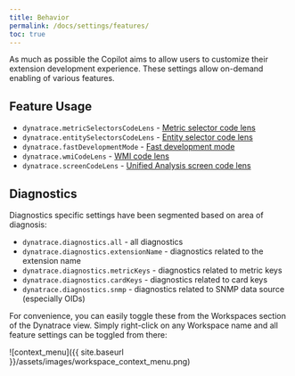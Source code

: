 ```yaml
---
title: Behavior
permalink: /docs/settings/features/
toc: true
---
```


As much as possible the Copilot aims to allow users to customize their extension development
experience. These settings allow on-demand enabling of various features.

## Feature Usage

- `dynatrace.metricSelectorsCodeLens` - 
  [Metric selector code lens](/docs/dev/code-lens/#metric-selector-code-lenses)
- `dynatrace.entitySelectorsCodeLens` - 
  [Entity selector code lens](/docs/dev/code-lens/#entity-selector-code-lenses)
- `dynatrace.fastDevelopmentMode` - [Fast development mode](/docs/dev/fast-development-mode)
- `dynatrace.wmiCodeLens` - [WMI code lens](/docs/dev/code-lens/#wmi-query-code-lenses)
- `dynatrace.screenCodeLens` - [Unified Analysis screen code lens](/docs/dev/code-lens/#unified-analysis-screens-code-lenses)

## Diagnostics

Diagnostics specific settings have been segmented based on area of diagnosis:
- `dynatrace.diagnostics.all` - all diagnostics
- `dynatrace.diagnostics.extensionName` - diagnostics related to the extension name
- `dynatrace.diagnostics.metricKeys` - diagnostics related to metric keys
- `dynatrace.diagnostics.cardKeys` - diagnostics related to card keys
- `dynatrace.diagnostics.snmp` - diagnostics related to SNMP data source (especially OIDs)

For convenience, you can easily toggle these from the Workspaces section of the Dynatrace view.
Simply right-click on any Workspace name and all feature settings can be toggled from there:

![context_menu]({{ site.baseurl }}/assets/images/workspace_context_menu.png)